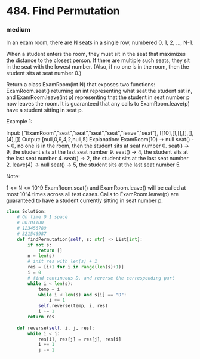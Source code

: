 # 484. Find Permutation
### medium
In an exam room, there are N seats in a single row, numbered 0, 1, 2, ..., N-1.

When a student enters the room, they must sit in the seat that maximizes the distance to the closest person.  If there are multiple such seats, they sit in the seat with the lowest number.  (Also, if no one is in the room, then the student sits at seat number 0.)

Return a class ExamRoom(int N) that exposes two functions: ExamRoom.seat() returning an int representing what seat the student sat in, and ExamRoom.leave(int p) representing that the student in seat number p now leaves the room.  It is guaranteed that any calls to ExamRoom.leave(p) have a student sitting in seat p.

 

Example 1:

Input: ["ExamRoom","seat","seat","seat","seat","leave","seat"], [[10],[],[],[],[],[4],[]]
Output: [null,0,9,4,2,null,5]
Explanation:
ExamRoom(10) -> null
seat() -> 0, no one is in the room, then the student sits at seat number 0.
seat() -> 9, the student sits at the last seat number 9.
seat() -> 4, the student sits at the last seat number 4.
seat() -> 2, the student sits at the last seat number 2.
leave(4) -> null
seat() -> 5, the student sits at the last seat number 5.
​​​​​​​

Note:

1 <= N <= 10^9
ExamRoom.seat() and ExamRoom.leave() will be called at most 10^4 times across all test cases.
Calls to ExamRoom.leave(p) are guaranteed to have a student currently sitting in seat number p.



```python
class Solution:
    # On time O 1 space
    # DDIDIIDD
    # 123456789
    # 321546987
    def findPermutation(self, s: str) -> List[int]:
        if not s:
            return []
        n = len(s)
        # init res with len(s) + 1
        res = [i+1 for i in range(len(s)+1)]
        i = 0
        # find continuous D, and reverse the corresponding part
        while i < len(s):
            temp = i
            while i < len(s) and s[i] == "D":
                i += 1
            self.reverse(temp, i, res)
            i += 1
        return res
    
    def reverse(self, i, j, res):
        while i < j:
            res[i], res[j] = res[j], res[i]
            i += 1
            j -= 1 
```